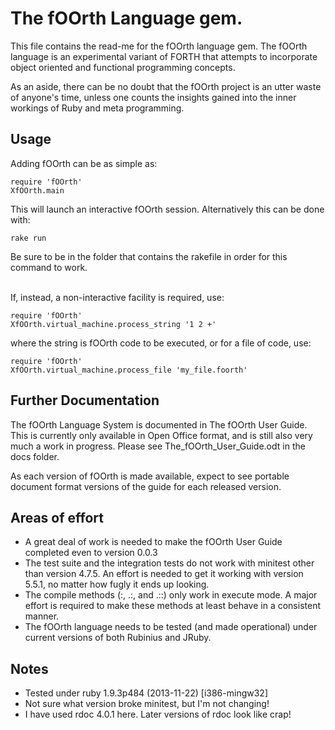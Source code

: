 # The fOOrth Language gem.

This file contains the read-me for the fOOrth language gem. The fOOrth
language is an experimental variant of FORTH that attempts to incorporate
object oriented and functional programming concepts.

As an aside, there can be no doubt that the fOOrth project is an utter waste
of anyone's time, unless one counts the insights gained into the inner
workings of Ruby and meta programming.

## Usage
Adding fOOrth can be as simple as:

    require 'fOOrth'
    XfOOrth.main

This will launch an interactive fOOrth session. Alternatively this can be
done with:

    rake run

Be sure to be in the folder that contains the rakefile in order for this
command to work.

<br>If, instead, a non-interactive facility is required, use:

    require 'fOOrth'
    XfOOrth.virtual_machine.process_string '1 2 +'

where the string is fOOrth code to be executed, or for a file of code, use:

    require 'fOOrth'
    XfOOrth.virtual_machine.process_file 'my_file.foorth'

## Further Documentation

The fOOrth Language System is documented in The fOOrth User Guide. This is
currently only available in Open Office format, and is still also very much
a work in progress. Please see The_fOOrth_User_Guide.odt in the docs folder.

As each version of fOOrth is made available, expect to see portable document
format versions of the guide for each released version.

## Areas of effort

* A great deal of work is needed to make the fOOrth User Guide completed even
to version 0.0.3
* The test suite and the integration tests do not work with minitest other than
version 4.7.5. An effort is needed to get it working with version 5.5.1, no
matter how fugly it ends up looking.
* The compile methods (:, .:, and .::) only work in execute mode. A major effort
is required to make these methods at least behave in a consistent manner.
* The fOOrth language needs to be tested (and made operational) under current
versions of both Rubinius and JRuby.

## Notes

* Tested under ruby 1.9.3p484 (2013-11-22) [i386-mingw32]
* Not sure what version broke minitest, but I'm not changing!
* I have used rdoc 4.0.1 here. Later versions of rdoc look like crap!
